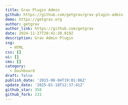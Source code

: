 ```yaml
---
title: Grav Plugin Admin
github: https://github.com/getgrav/grav-plugin-admin
demo: https://getgrav.org
author: getgrav
author_link: https://github.com/getgrav
date: 2024-11-27T20:41:20.019Z
description: Grav Admin Plugin
ssg:
  - HTML
css: []
ui: []
cms: []
category:
  - Dashboard
draft: false
publish_date: '2015-08-04T19:01:06Z'
update_date: '2025-01-18T12:37:41Z'
github_star: 358
github_fork: 231
---
```

